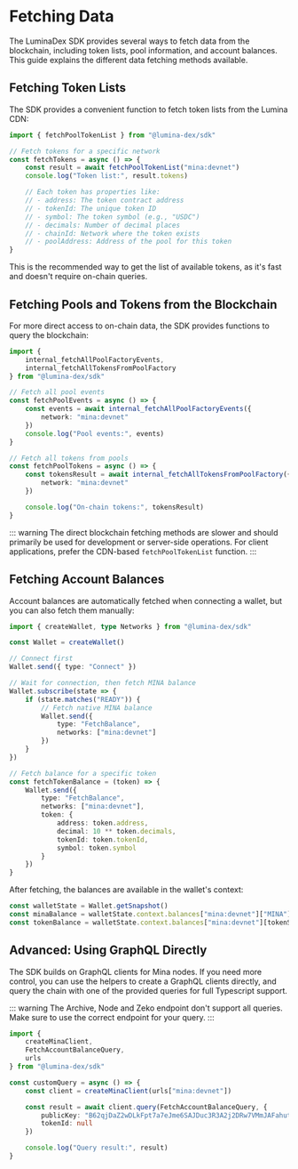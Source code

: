 # Fetching Data

The LuminaDex SDK provides several ways to fetch data from the blockchain, including token lists, pool information, and account balances. This guide explains the different data fetching methods available.

## Fetching Token Lists

The SDK provides a convenient function to fetch token lists from the Lumina CDN:

```ts
import { fetchPoolTokenList } from "@lumina-dex/sdk"

// Fetch tokens for a specific network
const fetchTokens = async () => {
	const result = await fetchPoolTokenList("mina:devnet")
	console.log("Token list:", result.tokens)

	// Each token has properties like:
	// - address: The token contract address
	// - tokenId: The unique token ID
	// - symbol: The token symbol (e.g., "USDC")
	// - decimals: Number of decimal places
	// - chainId: Network where the token exists
	// - poolAddress: Address of the pool for this token
}
```

This is the recommended way to get the list of available tokens, as it's fast and doesn't require on-chain queries.

## Fetching Pools and Tokens from the Blockchain

For more direct access to on-chain data, the SDK provides functions to query the blockchain:

```ts
import {
	internal_fetchAllPoolFactoryEvents,
	internal_fetchAllTokensFromPoolFactory
} from "@lumina-dex/sdk"

// Fetch all pool events
const fetchPoolEvents = async () => {
	const events = await internal_fetchAllPoolFactoryEvents({
		network: "mina:devnet"
	})
	console.log("Pool events:", events)
}

// Fetch all tokens from pools
const fetchPoolTokens = async () => {
	const tokensResult = await internal_fetchAllTokensFromPoolFactory({
		network: "mina:devnet"
	})

	console.log("On-chain tokens:", tokensResult)
}
```

::: warning
The direct blockchain fetching methods are slower and should primarily be used for development or server-side operations. For client applications, prefer the CDN-based `fetchPoolTokenList` function.
:::

## Fetching Account Balances

Account balances are automatically fetched when connecting a wallet, but you can also fetch them manually:

```ts
import { createWallet, type Networks } from "@lumina-dex/sdk"

const Wallet = createWallet()

// Connect first
Wallet.send({ type: "Connect" })

// Wait for connection, then fetch MINA balance
Wallet.subscribe(state => {
	if (state.matches("READY")) {
		// Fetch native MINA balance
		Wallet.send({
			type: "FetchBalance",
			networks: ["mina:devnet"]
		})
	}
})

// Fetch balance for a specific token
const fetchTokenBalance = (token) => {
	Wallet.send({
		type: "FetchBalance",
		networks: ["mina:devnet"],
		token: {
			address: token.address,
			decimal: 10 ** token.decimals,
			tokenId: token.tokenId,
			symbol: token.symbol
		}
	})
}
```

After fetching, the balances are available in the wallet's context:

```ts
const walletState = Wallet.getSnapshot()
const minaBalance = walletState.context.balances["mina:devnet"]["MINA"]
const tokenBalance = walletState.context.balances["mina:devnet"][tokenSymbol]
```

## Advanced: Using GraphQL Directly

The SDK builds on GraphQL clients for Mina nodes. If you need more control, you can use the helpers to create a GraphQL clients directly, and query the chain with one of the provided queries for full Typescript support.

::: warning
The Archive, Node and Zeko endpoint don't support all queries. Make sure to use the correct endpoint for your query.
:::

```ts
import {
	createMinaClient,
	FetchAccountBalanceQuery,
	urls
} from "@lumina-dex/sdk"

const customQuery = async () => {
	const client = createMinaClient(urls["mina:devnet"])

	const result = await client.query(FetchAccountBalanceQuery, {
		publicKey: "B62qjDaZ2wDLkFpt7a7eJme6SAJDuc3R3A2j2DRw7VMmJAFahut7e8w",
		tokenId: null
	})

	console.log("Query result:", result)
}
```
